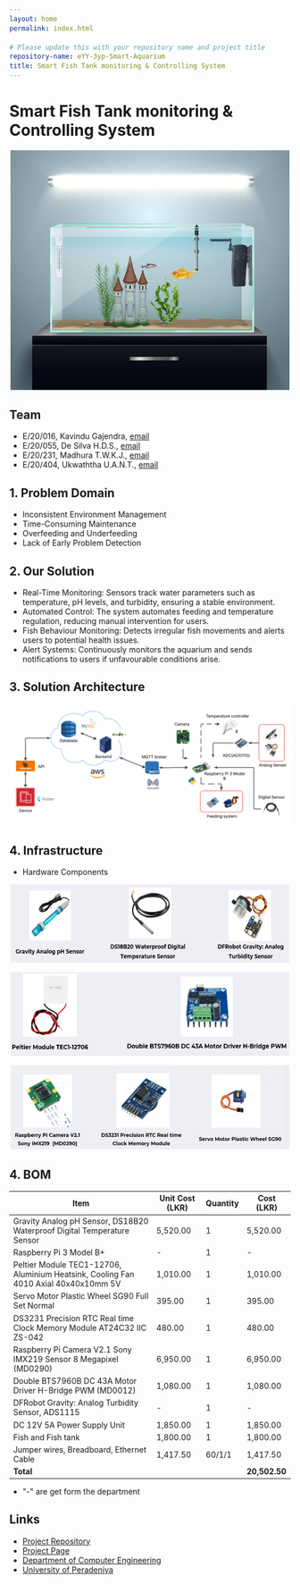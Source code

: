 ```yaml
---
layout: home
permalink: index.html

# Please update this with your repository name and project title
repository-name: eYY-3yp-Smart-Aquarium
title: Smart Fish Tank monitoring & Controlling System
---
```


[comment]: # "This is the standard layout for the project, but you can clean this and use your own template"

# Smart Fish Tank monitoring & Controlling System

<!-- Image (photo/drawing of the final hardware) should be here -->

<!-- This is a sample image, to show how to add images to your page. To learn more options, please refer [this](https://projects.ce.pdn.ac.lk/docs/faq/how-to-add-an-image/) -->

<!-- ![Sample Image](./images/sample.png) -->
<p align="center">
  <img src="images/Readme_image.jpg" width="500">
</p>

## Team
-  E/20/016, Kavindu Gajendra, [email](e20016@eng.pdn.ac.lk)
-  E/20/055, De Silva H.D.S., [email](e20055@eng.pdn.ac.lk)
-  E/20/231, Madhura T.W.K.J., [email](e20231@eng.pdn.ac.lk)
-  E/20/404, Ukwaththa U.A.N.T., [email](e20404@eng.pdn.ac.lk)

## 1. Problem Domain

-  Inconsistent Environment Management
-  Time-Consuming Maintenance
-  Overfeeding and Underfeeding
-  Lack of Early Problem Detection
  
## 2. Our Solution

- Real-Time Monitoring: Sensors track water parameters such as temperature, pH levels, and turbidity, ensuring a stable environment.
- Automated Control: The system automates feeding and temperature regulation, reducing manual intervention for users.
- Fish Behaviour Monitoring: Detects irregular fish movements and alerts users to potential health issues.
- Alert Systems: Continuously monitors the aquarium and sends notifications to users if unfavourable conditions arise.

## 3. Solution Architecture

  <p align="center">
  <img src="docs/images/Solution Architecture.png" width="700">
</p>

## 4. Infrastructure

- Hardware Components

<p align="center">
  <img src="docs/images/hardware1.PNG" height="140" width="500">
</p>
<p align="center">
  <img src="docs/images/hardware2.PNG"  height="150" width="500">
</p>
<p align="center">
  <img src="docs/images/hardware3.PNG"  height="150" width="500">
</p>

## 4. BOM

| Item                                                                | Unit Cost (LKR) | Quantity | Cost (LKR)  |
|---------------------------------------------------------------------|----------------|----------|-------------|
| Gravity Analog pH Sensor, DS18B20 Waterproof Digital Temperature Sensor | 5,520.00       | 1        | 5,520.00    |
| Raspberry Pi 3 Model B+                                            | -              | 1        | -           |
| Peltier Module TEC1-12706, Aluminium Heatsink, Cooling Fan 4010 Axial 40x40x10mm 5V | 1,010.00       | 1        | 1,010.00    |
| Servo Motor Plastic Wheel SG90 Full Set Normal                     | 395.00         | 1        | 395.00      |
| DS3231 Precision RTC Real time Clock Memory Module AT24C32 IIC ZS-042 | 480.00         | 1        | 480.00      |
| Raspberry Pi Camera V2.1 Sony IMX219 Sensor 8 Megapixel (MD0290)    | 6,950.00       | 1        | 6,950.00    |
| Double BTS7960B DC 43A Motor Driver H-Bridge PWM (MD0012)          | 1,080.00       | 1        | 1,080.00    |
| DFRobot Gravity: Analog Turbidity Sensor, ADS1115                   | -              | 1        | -           |
| DC 12V 5A Power Supply Unit                                        | 1,850.00       | 1        | 1,850.00    |
| Fish and Fish tank                                                 | 1,800.00       | 1        | 1,800.00    |
| Jumper wires, Breadboard, Ethernet Cable                           | 1,417.50       | 60/1/1   | 1,417.50    |
| **Total**                                                          |                |          | **20,502.50** |


- "-" are get form the department 
## Links

- [Project Repository](https://github.com/cepdnaclk/e20-3yp-Smart-Aquarium)
- [Project Page](https://cepdnaclk.github.io/e20-3yp-Smart-Aquarium)
- [Department of Computer Engineering](http://www.ce.pdn.ac.lk/)
- [University of Peradeniya](https://eng.pdn.ac.lk/)

[//]: # (Please refer this to learn more about Markdown syntax)
[//]: # (https://github.com/adam-p/markdown-here/wiki/Markdown-Cheatsheet)
